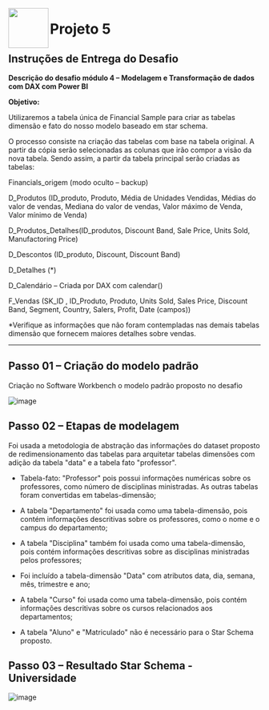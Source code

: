 <picture> <img align="left" src="https://hermes.digitalinnovation.one/tracks/b9b2973e-b2be-4bf0-b6b2-57a6c8354a95.png" width = 80px></picture> 
# Projeto 5

## Instruções de Entrega do Desafio

**Descrição do desafio módulo 4 – Modelagem e Transformação de dados com DAX com Power BI**

**Objetivo:**

Utilizaremos a tabela única de Financial Sample para criar as tabelas dimensão e fato do nosso modelo baseado em star schema.

O processo consiste na criação das tabelas com base na tabela original. A partir da cópia serão selecionadas as colunas que irão compor a visão da nova tabela. Sendo assim, a partir da tabela principal serão criadas as tabelas:

Financials_origem (modo oculto – backup)

D_Produtos (ID_produto, Produto, Média de Unidades Vendidas, Médias do valor de vendas, Mediana do valor de vendas, Valor máximo de Venda, Valor mínimo de Venda)

D_Produtos_Detalhes(ID_produtos, Discount Band, Sale Price, Units Sold, Manufactoring Price)

D_Descontos (ID_produto, Discount, Discount Band)

D_Detalhes (*)

D_Calendário – Criada por DAX com calendar()

F_Vendas (SK_ID , ID_Produto, Produto, Units Sold, Sales Price, Discount Band, Segment, Country, Salers, Profit, Date (campos))

*Verifique as informações que não foram contempladas nas demais tabelas dimensão que fornecem maiores detalhes sobre vendas.
______________________________________________________________________________________________________________________________________________

## Passo 01 – Criação do modelo padrão

Criação no Software Workbench o modelo padrão proposto no desafio

![image](https://user-images.githubusercontent.com/116984176/214466941-45889125-7b5c-4a3f-9159-4c147a483ab3.png)

## Passo 02 – Etapas de modelagem

Foi usada a metodologia de abstração das informações do dataset proposto de redimensionamento das tabelas para arquitetar tabelas dimensões com adição da tabela "data" e a tabela fato "professor".

- Tabela-fato: "Professor" pois possui informações numéricas sobre os professores, como número de disciplinas ministradas. As outras tabelas foram convertidas em tabelas-dimensão;

- A tabela "Departamento" foi usada como uma tabela-dimensão, pois contém informações descritivas sobre os professores, como o nome e o campus do departamento;

- A tabela "Disciplina" também foi usada como uma tabela-dimensão, pois contém informações descritivas sobre as disciplinas ministradas pelos professores;

- Foi incluído a tabela-dimensão "Data" com atributos data, dia, semana, mês, trimestre e ano;

- A tabela "Curso" foi usada como uma tabela-dimensão, pois contém informações descritivas sobre os cursos relacionados aos departamentos;

- A tabela "Aluno" e "Matriculado" não é necessário para o Star Schema proposto.

## Passo 03 – Resultado Star Schema - Universidade

![image](https://user-images.githubusercontent.com/116984176/214468270-ce3a75e7-f842-466a-ab1d-b5e3e2dd4d17.png)
